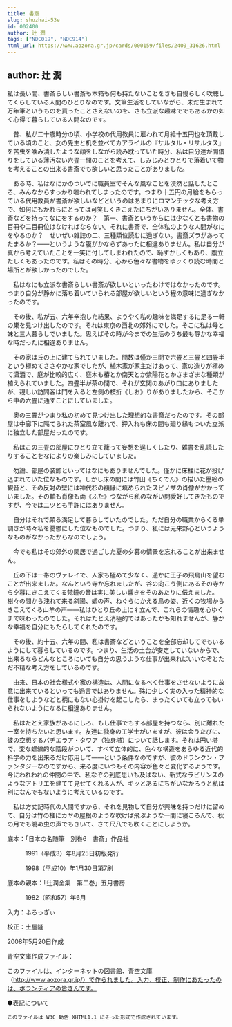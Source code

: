 ```yaml
---
title: 書斎
slug: shuzhai-53e
id: 002400
author: 辻 潤
tags: ["NDC019", "NDC914"]
html_url: https://www.aozora.gr.jp/cards/000159/files/2400_31626.html
---
```


## author: 辻 潤

私は長い間、書斎らしい書斎も本箱も何も持たないことをさも自慢らしく吹聴してくらしている人間のひとりなのです。文筆生活をしていながら、未だ生まれて万年筆というものを買ったことさえないのを、さも立派な趣味ででもあるかの如く心得て暮らしている人間なのです。

　昔、私が二十歳時分の頃、小学校の代用教員に雇われて月給十五円也を頂戴している頃のこと、女の先生と机を並べてカアライルの『サルタル・リサルタス』を苦虫を噛み潰したような顔をしながら読み耽っていた時分、私は自分達が間借りをしている薄汚ない六畳一間のことを考えて、しみじみとひとりで落着いて物を考えることの出来る書斎でも欲しいと思ったことがありました。

　ある時、私はなにかのついでに職員室でそんな風なことを漠然と話したところ、みんなからすっかり嗤われてしまったのです。つまり十五円の月給をもらっている代用教員が書斎が欲しいなどというのはあまりにロマンチックな考え方で、如何にもかれらにとっては可笑しくきこえたにちがいありません。全体、書斎などを持ってなにをするのか？　第一、書斎というからには少なくとも書物の百冊や二百冊位はなければならない。それに書斎で、全体私のような人間がなにをやるのか？　せいぜい雑誌の二、三種類位読むに過ぎない。書斎ズラがあってたまるか？――というような腹がかならずあったに相違ありません。私は自分が真から考えていたことを一笑に付してしまわれたので、恥ずかしくもあり、腹立たしくもあったのです。私はその時分、心から色々な書物をゆッくり読む時間と場所とが欲しかったのでした。

　私はなにも立派な書斎らしい書斎が欲しいといったわけではなかったのです。つまり自分が静かに落ち着いていられる部屋が欲しいという程の意味に過ぎなかったのです。

　その後、私が五、六年辛抱した結果、ようやく私の趣味を満足するに足る一軒の巣を見つけ出したのです。それは東京の西北の郊外にでした。そこに私は母と妹と三人暮らしでいました。思えばその時が今までの生活のうち最も静かな幸福な時だったに相違ありません。

　その家は丘の上に建てられていました。間数は僅か三間で六畳と三畳と四畳半という極めてささやかな家でしたが、植木家が家主だけあって、家の造りが極めて瀟洒で、庭が比較的広く、庭木も椿とか南天とか紫陽花とかさまざまな種類が植えられていました。四畳半が茶の間で、それが玄関のあがり口にありましたが、親しい訪問客は門を入ると左側の枝折《しお》りがありましたから、そこから中の六畳に通すことにしていました。

　奥の三畳がつまり私の初めて見つけ出した理想的な書斎だったのです。その部屋は中廊下に隔てられた茶室風な離れで、押入れも床の間も廻り縁もついた立派に独立した部屋だったのです。

　私はこの三畳の部屋にひとり立て籠って妄想を逞しくしたり、雑書を乱読したりすることをなによりの楽しみにしていました。

　勿論、部屋の装飾といってはなにもありませんでした。僅かに床柱に花が投げ込まれていた位なものです。しかし床の間には竹田《ちくでん》の描いた墨絵の観音と、その反対の壁には神代杉の額縁に填められたスピノザの肖像がかかっていました。その軸も肖像も両《ふた》つながら私のながい間愛好してきたものですが、今では二ツとも手許にはありません。

　自分はそれで頗る満足して暮らしていたのでした。ただ自分の職業からくる単調さが時々私を憂鬱にした位なものでした。つまり、私には元来野心というようなものがなかったからなのでしょう。

　今でも私はその郊外の閑居で過ごした夏の夕暮の情景を忘れることが出来ません。

　丘の下は一帯のヴァレイで、人家も極めて少なく、遥かに王子の飛鳥山を望むことが出来ました。なんという寺か忘れましたが、谷の向こう側にあるその寺から夕暮にきこえてくる梵鐘の音は実に美しい響きをそのあたりに伝えました。樹々の間から洩れて来る斜陽、蜩の声、ねぐらにかえる鳥の姿、近くの牧場からきこえてくる山羊の声――私はひとり丘の上に彳立んで、これらの情趣を心ゆくまで味わったのでした。それはたとえ消極的ではあったかも知れませんが、静かな幸福を自分にもたらしてくれたのです。

　その後、約十五、六年の間、私は書斎などということを全部忘却してでもいるようにして暮らしているのです。つまり、生活の土台が安定していないからで、出来るならどんなところにいても自分の思うような仕事が出来ればいいなぞとただ不精な考え方をしているのです。

　由来、日本の社会様式や家の構造は、人間になるべく仕事をさせないように故意に出来ているといっても過言ではありません。殊に少しく実の入った精神的な仕事をしようなどと柄にもない心掛けを起こしたら、まったくいても立ってもいられないようになるに相違ありません。

　私はたとえ家族があるにしろ、もし仕事でもする部屋を持つなら、別に離れた一室を持ちたいと思います。友達に独身の工学士がいますが、彼は会うたびに、彼の空想するバチエラア・タワア（独身塔）について話します。それは円い塔で、変な螺線的な階段がついて、すべて立体的に、色々な構造をあらゆる近代的科学の力を出来るだけ応用して――という条件なのですが、彼のドランクン・ファンタジーなのですから、来る度にいつもその内容が色々と変化するようです。今にわれわれの仲間の中で、私なぞの到底思いも及ばない、新式なラビリンスのようなアトリエを建てて見せてくれる人が、キッとあるにちがいなかろうと私は別になんでもないように考えているのです。

　私は方丈記時代の人間ですから、それを見物して自分が興味を持つだけに留めて、自分は竹の柱にカヤの屋根のような吹けば飛ぶような一間に寝ころんで、秋の月でも眺め虫の声でもきいて、さて尺八でも吹くことにしようか。













底本：「日本の名随筆　別巻6　書斎」作品社


　　　1991（平成3）年8月25日初版発行

　　　1998（平成10）年1月30日第7刷

底本の親本：「辻潤全集　第二巻」五月書房

　　　1982（昭和57）年6月

入力：ふろっぎぃ

校正：土屋隆

2008年5月20日作成

青空文庫作成ファイル：

このファイルは、インターネットの図書館、青空文庫（http://www.aozora.gr.jp/）で作られました。入力、校正、制作にあたったのは、ボランティアの皆さんです。











●表記について


	このファイルは W3C 勧告 XHTML1.1 にそった形式で作成されています。